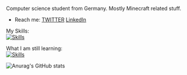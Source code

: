 Computer science student from Germany.
Mostly Minecraft related stuff.
- Reach me:
[TWITTER](https://twitter.com/dermacbenutzer)
[LinkedIn](https://www.linkedin.com/in/justin-sievers-b38581261/)

My Skills: 
<br />
[![Skills](https://skills.thijs.gg/icons?i=java,html,js,css,php)](github.com/dermacuser)

What I am still learning: 
<br />
[![Skills](https://skills.thijs.gg/icons?i=c,docker,mysql,nodejs)](github.com/dermacuser)


![Anurag's GitHub stats](https://github-readme-stats.vercel.app/api?username=dermacuser&show_icons=true&theme=tokyonight)
